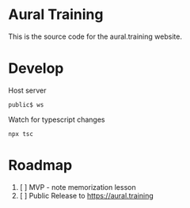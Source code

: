 # Aural Training

This is the source code for the aural.training website.

# Develop

Host server
```
public$ ws
```

Watch for typescript changes
```
npx tsc
```

# Roadmap

1. [ ] MVP - note memorization lesson
2. [ ] Public Release to  https://aural.training
